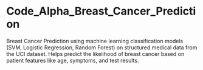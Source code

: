 # Code_Alpha_Breast_Cancer_Prediction
Breast Cancer Prediction using machine learning classification models (SVM, Logistic Regression, Random Forest) on structured medical data from the UCI dataset. Helps predict the likelihood of breast cancer based on patient features like age, symptoms, and test results.
